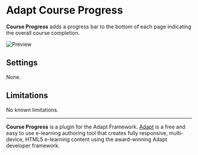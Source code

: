 Adapt Course Progress
=================
**Course Progress** adds a progress bar to the bottom of each page indicating the overall course completion.

![Preview](https://cloud.githubusercontent.com/assets/480718/24266680/af45315c-0fd5-11e7-9421-ff0599524fc1.gif)


Settings
--------
None.

Limitations
-----------
No known limitations.

-----------
**Course Progress** is a plugin for the Adapt Framework. [Adapt](https://www.adaptlearning.org) is a free and easy to use e-learning authoring tool that creates fully responsive, multi-device, HTML5 e-learning content using the award-winning Adapt developer framework.